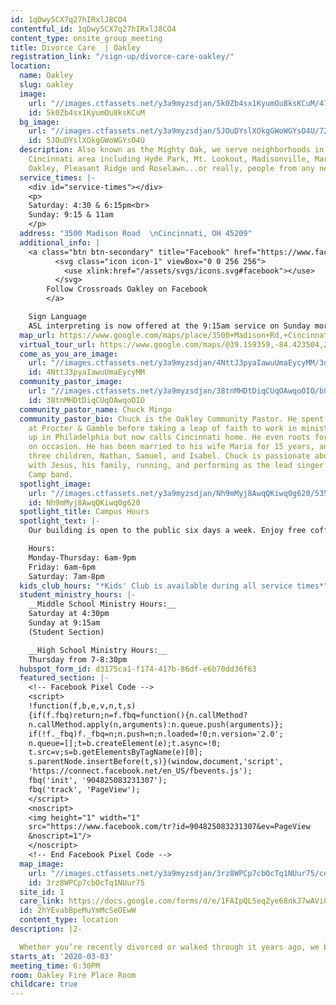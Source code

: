 ```yaml
---
id: 1qDwy5CX7q27hIRxlJ8CO4
contentful_id: 1qDwy5CX7q27hIRxlJ8CO4
content_type: onsite_group_meeting
title: Divorce Care  | Oakley
registration_link: "/sign-up/divorce-care-oakley/"
location:
  name: Oakley
  slug: oakley
  image:
    url: "//images.ctfassets.net/y3a9myzsdjan/5k0Zb4sx1KyumOu8ksKCuM/474ef4b7f20c9d2fd439ea449bb472f8/Oakley.jpg"
    id: 5k0Zb4sx1KyumOu8ksKCuM
  bg_image:
    url: "//images.ctfassets.net/y3a9myzsdjan/5JOuDYslXOkgGWoWGYsO4U/7203c8b84b3bf1807b7eaee0e5a5cf4f/crossroads-church-oakley-bg2.jpg"
    id: 5JOuDYslXOkgGWoWGYsO4U
  description: Also known as the Mighty Oak, we serve neighborhoods in the Greater
    Cincinnati area including Hyde Park, Mt. Lookout, Madisonville, Mariemont, Norwood,
    Oakley, Pleasant Ridge and Roselawn...or really, people from any neighborhood.
  service_times: |-
    <div id="service-times"></div>
    <p>
    Saturday: 4:30 & 6:15pm<br>
    Sunday: 9:15 & 11am
    </p>
  address: "3500 Madison Road  \nCincinnati, OH 45209"
  additional_info: |
    <a class="btn btn-secondary" title="Facebook" href="https://www.facebook.com/Crossroads-Oakley-523259791464060/">
          <svg class="icon icon-1" viewBox="0 0 256 256">
            <use xlink:href="/assets/svgs/icons.svg#facebook"></use>
          </svg>
        Follow Crossroads Oakley on Facebook
        </a>

    Sign Language
    ASL interpreting is now offered at the 9:15am service on Sunday mornings. The interpreter will be located in front of section 700 on the first level.
  map_url: https://www.google.com/maps/place/3500+Madison+Rd,+Cincinnati,+OH+45209/@39.158102,-84.422679,16z/data=!4m2!3m1!1s0x8841ad6e8703e557:0xcd05a3170c0e632?hl=en
  virtual_tour_url: https://www.google.com/maps/@39.159359,-84.423504,2a,75y,76.49h,83.49t/data=!3m6!1e1!3m4!1sTT9-M75DbhAAAAQYn8vh4g!2e0!7i13312!8i6656
  come_as_you_are_image:
    url: "//images.ctfassets.net/y3a9myzsdjan/4NttJ3pyaIawuUmaEycyMM/3dfcc01867c451ac096e56e4099eef9a/crossroads-church-come-as-you-are.jpg"
    id: 4NttJ3pyaIawuUmaEycyMM
  community_pastor_image:
    url: "//images.ctfassets.net/y3a9myzsdjan/38tnMHDtDiqCUqOAwqoOIO/b806e59b10c07ca3cbdd164cd50dddb5/crossroads-church-chuck-mingo.jpg"
    id: 38tnMHDtDiqCUqOAwqoOIO
  community_pastor_name: Chuck Mingo
  community_pastor_bio: Chuck is the Oakley Community Pastor. He spent nine years
    at Procter & Gamble before taking a leap of faith to work in ministry. He grew
    up in Philadelphia but now calls Cincinnati home. He even roots for the Bengals
    on occasion. He has been married to his wife Maria for 15 years, and they have
    three children, Nathan, Samuel, and Isabel. Chuck is passionate about his relationship
    with Jesus, his family, running, and performing as the lead singer with the Man
    Camp band.
  spotlight_image:
    url: "//images.ctfassets.net/y3a9myzsdjan/Nh9mMyj8AwqQKiwq0g620/535c84c71175b977ee4fc365c23e1f0f/crossroads-church-open.jpg"
    id: Nh9mMyj8AwqQKiwq0g620
  spotlight_title: Campus Hours
  spotlight_text: |-
    Our building is open to the public six days a week. Enjoy free coffee, wi-fi and plenty of couches. Come for a meeting, just to hang out with friends, or even for a quiet place to read or pray.

    Hours:
    Monday-Thursday: 6am-9pm
    Friday: 6am-6pm
    Saturday: 7am-8pm
  kids_club_hours: "*Kids' Club is available during all service times*"
  student_ministry_hours: |-
    __Middle School Ministry Hours:__
    Saturday at 4:30pm
    Sunday at 9:15am
    (Student Section)

    __High School Ministry Hours:__
    Thursday from 7-8:30pm
  hubspot_form_id: d3175ca1-f174-417b-86df-e6b70dd36f63
  featured_section: |-
    <!-- Facebook Pixel Code -->
    <script>
    !function(f,b,e,v,n,t,s)
    {if(f.fbq)return;n=f.fbq=function(){n.callMethod?
    n.callMethod.apply(n,arguments):n.queue.push(arguments)};
    if(!f._fbq)f._fbq=n;n.push=n;n.loaded=!0;n.version='2.0';
    n.queue=[];t=b.createElement(e);t.async=!0;
    t.src=v;s=b.getElementsByTagName(e)[0];
    s.parentNode.insertBefore(t,s)}(window,document,'script',
    'https://connect.facebook.net/en_US/fbevents.js');
    fbq('init', '904825083231307');
    fbq('track', 'PageView');
    </script>
    <noscript>
    <img height="1" width="1"
    src="https://www.facebook.com/tr?id=904825083231307&ev=PageView
    &noscript=1"/>
    </noscript>
    <!-- End Facebook Pixel Code -->
  map_image:
    url: "//images.ctfassets.net/y3a9myzsdjan/3rz8WPCp7cbOcTq1NUur75/cd823af2e6e1f169ed76f362000997d2/Screen_Shot_2019-11-15_at_2.46.22_PM.png"
    id: 3rz8WPCp7cbOcTq1NUur75
  site_id: 1
  care_link: https://docs.google.com/forms/d/e/1FAIpQLSeqZye68nkJ7wAViQRhsZhJsA7pW86FJesFEseuL9YtJJ58fg/viewform
  id: 2hYEvabBpeMuYmMcSeOEwW
  content_type: location
description: |2-

  Whether you’re recently divorced or walked through it years ago, we believe God wants to bring healing. Learn how to walk through the issues and pain of divorce amongst community.
starts_at: '2020-03-03'
meeting_time: 6:30PM
room: Oakley Fire Place Room
childcare: true
---
```


